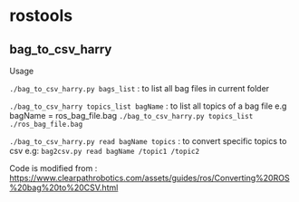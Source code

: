 # rostools

## bag_to_csv_harry

Usage


`./bag_to_csv_harry.py bags_list` : to list all bag files in current folder

`./bag_to_csv_harry topics_list bagName` : to list all topics of a bag file
e.g bagName = ros_bag_file.bag
`./bag_to_csv_harry.py topics_list ./ros_bag_file.bag`

`./bag_to_csv_harry.py read bagName topics` : to convert specific topics to csv e.g: 
`bag2csv.py read bagName /topic1 /topic2`

Code is modified from : https://www.clearpathrobotics.com/assets/guides/ros/Converting%20ROS%20bag%20to%20CSV.html
